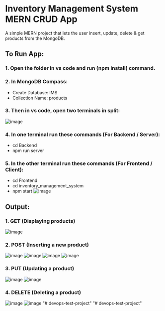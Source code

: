 # Inventory Management System MERN CRUD App

A simple MERN project that lets the user insert, update, delete & get products from the MongoDB.

## To Run App:

### 1. Open the folder in vs code and run (npm install) command.
   
### 2. In MongoDB Compass:
   - Create Database: IMS
   - Collection Name: products

### 3. Then in vs code, open two terminals in split:
   ![image](https://github.com/mhy20401/Inventory-Management-System-MERN-CRUD-Project/assets/99351091/86ed0828-84b8-43b0-89fd-8caa17b88833)

### 4. In one terminal run these commands (For Backend / Server):
   - cd Backend
   - npm run server

### 5. In the other terminal run these commands (For Frontend / Client):
   - cd Frontend
   - cd inventory_management_system
   - npm start
   ![image](https://github.com/mhy20401/Inventory-Management-System-MERN-CRUD-Project/assets/99351091/93fa528b-bc88-49c2-9922-19b317336b7c)

## Output:
### 1. GET (Displaying products)
   ![image](https://github.com/mhy20401/Inventory-Management-System-MERN-CRUD-Project/assets/99351091/09f7d43a-344b-4122-b415-b3736307cf45)

### 2. POST (Inserting a new product)
   ![image](https://github.com/mhy20401/Inventory-Management-System-MERN-CRUD-Project/assets/99351091/d31e9f36-c119-4a04-9cc0-ddc9fe94b159)
   ![image](https://github.com/mhy20401/Inventory-Management-System-MERN-CRUD-Project/assets/99351091/39ec387f-5efc-4c1f-a7eb-a87612acc17a)
   ![image](https://github.com/mhy20401/Inventory-Management-System-MERN-CRUD-Project/assets/99351091/a6b5c6bf-77d7-41ab-9ca0-3a8bfc71954d)
   ![image](https://github.com/mhy20401/Inventory-Management-System-MERN-CRUD-Project/assets/99351091/3d43e877-c2e6-414b-bef9-410caae1668e)

### 3. PUT (Updating a product)
   ![image](https://github.com/mhy20401/Inventory-Management-System-MERN-CRUD-Project/assets/99351091/d35f7ab0-3fda-4b1c-9055-67ca8c7b2ab6)
   ![image](https://github.com/mhy20401/Inventory-Management-System-MERN-CRUD-Project/assets/99351091/7dd107db-6fde-416d-b5c6-2175916f872f)

### 4. DELETE (Deleting a product)
   ![image](https://github.com/mhy20401/Inventory-Management-System-MERN-CRUD-Project/assets/99351091/d846ff43-6abd-4baa-9ed6-df736f2d411e)
   ![image](https://github.com/mhy20401/Inventory-Management-System-MERN-CRUD-Project/assets/99351091/cc6368bd-f391-4d6b-b814-c931d48a0878)
"# devops-test-project" 
"# devops-test-project" 
